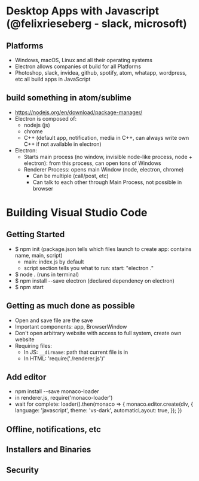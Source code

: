 # Desktop Apps with Javascript (@felixrieseberg - slack, microsoft)

## Platforms
- Windows, macOS, Linux and all their operating systems
- Electron allows companies ot build for all Platforms
- Photoshop, slack, invidea, github, spotify, atom, whatapp, wordpress, etc all build apps in JavaScript

## build something in atom/sublime
- https://nodejs.org/en/download/package-manager/
- Electron is composed of:
  - nodejs (js)
  - chrome
  - C++ (default app, notification, media in C++, can always write own C++ if not available in electron)
- Electron:
  - Starts main process (no window, invisible node-like process, node + electron): from this process, can open tons of Windows
  - Renderer Process: opens main Window (node, electron, chrome)
    - Can be multiple (call/post, etc)
    - Can talk to each other through Main Process, not possible in browser

# Building Visual Studio Code

## Getting Started
- $ npm init (package.json tells which files launch to create app: contains name, main, script)
  - main: index.js by default
  - script section tells you what to run: start: "electron ."
- $ node . (runs in terminal)
- $ npm install --save electron (declared dependency on electron)
- $ npm start

## Getting as much done as possible
- Open and save file are the save
- Important components: app, BrowserWindow
- Don't open arbitrary website with access to full system, create own website
- Requiring files:
  - In JS: `__dirname`: path that current file is in
  - In HTML: 'require('./renderer.js')'

## Add editor
- npm install --save monaco-loader
- in renderer.js, require('monaco-loader')
- wait for complete: loader().then(monaco => {
    monaco.editor.create(div, {
        language: 'javascript',
        theme: 'vs-dark',
        automaticLayout: true,
      });
  })

## Offline, notifications, etc

## Installers and Binaries

## Security